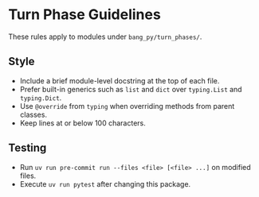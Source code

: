 # Turn Phase Guidelines

These rules apply to modules under `bang_py/turn_phases/`.

## Style
- Include a brief module-level docstring at the top of each file.
- Prefer built-in generics such as `list` and `dict` over `typing.List` and `typing.Dict`.
- Use `@override` from `typing` when overriding methods from parent classes.
- Keep lines at or below 100 characters.

## Testing
- Run `uv run pre-commit run --files <file> [<file> ...]` on modified files.
- Execute `uv run pytest` after changing this package.
